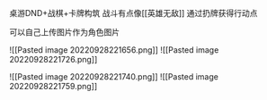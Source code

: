 桌游DND+战棋+卡牌构筑
战斗有点像[[英雄无敌]]
通过扔牌获得行动点

可以自己上传图片作为角色图片


![[Pasted image 20220928221656.png]]
![[Pasted image 20220928221726.png]]

![[Pasted image 20220928221740.png]]
![[Pasted image 20220928221759.png]]